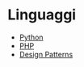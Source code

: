 # Linguaggi

- [Python](python.md)
- [PHP](php.md)
- [Design Patterns](https://github.com/stefoxp/head-first-design-patterns)
